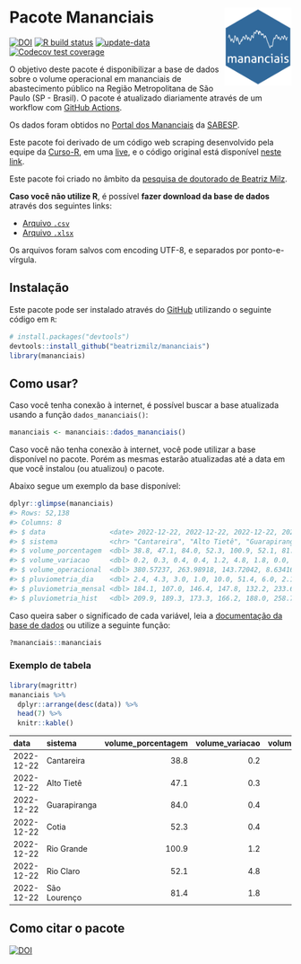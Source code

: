 
<!-- README.md is generated from README.Rmd. Please edit that file -->

# Pacote Mananciais <img src="man/figures/hexlogo.png" align="right" width = "120px"/>

<!-- badges: start -->

[![DOI](https://zenodo.org/badge/DOI/10.5281/zenodo.4733056.svg)](https://doi.org/10.5281/zenodo.4733056)
[![R build
status](https://github.com/beatrizmilz/mananciais/workflows/R-CMD-check/badge.svg)](https://github.com/beatrizmilz/mananciais/actions)
[![update-data](https://github.com/beatrizmilz/mananciais/actions/workflows/2-update_data.yaml/badge.svg)](https://github.com/beatrizmilz/mananciais/actions/workflows/2-update_data.yaml)
[![Codecov test
coverage](https://codecov.io/gh/beatrizmilz/mananciais/branch/master/graph/badge.svg)](https://codecov.io/gh/beatrizmilz/mananciais?branch=master)
<!-- badges: end -->

O objetivo deste pacote é disponibilizar a base de dados sobre o volume
operacional em mananciais de abastecimento público na Região
Metropolitana de São Paulo (SP - Brasil). O pacote é atualizado
diariamente através de um workflow com [GitHub
Actions](https://github.com/beatrizmilz/mananciais/actions).

Os dados foram obtidos no [Portal dos
Mananciais](http://mananciais.sabesp.com.br/Situacao) da
[SABESP](http://site.sabesp.com.br/site/Default.aspx).

Este pacote foi derivado de um código web scraping desenvolvido pela
equipe da [Curso-R](https://www.curso-r.com/), em uma
[live](https://youtu.be/jvZIxrMmOcQ), e o código original está
disponível [neste
link](https://github.com/curso-r/lives/blob/master/drafts/20200730_scraper_sabesp.R).

Este pacote foi criado no âmbito da [pesquisa de doutorado de Beatriz
Milz](https://beatrizmilz.github.io/tese/).

**Caso você não utilize R**, é possível **fazer download da base de
dados** através dos seguintes links:

- [Arquivo
  `.csv`](https://github.com/beatrizmilz/mananciais/raw/master/inst/extdata/mananciais.csv)
- [Arquivo
  `.xlsx`](https://github.com/beatrizmilz/mananciais/blob/master/inst/extdata/mananciais.xlsx?raw=true)

Os arquivos foram salvos com encoding UTF-8, e separados por
ponto-e-vírgula.

## Instalação

Este pacote pode ser instalado através do [GitHub](https://github.com/)
utilizando o seguinte código em `R`:

``` r
# install.packages("devtools")
devtools::install_github("beatrizmilz/mananciais")
library(mananciais)
```

## Como usar?

Caso você tenha conexão à internet, é possível buscar a base atualizada
usando a função `dados_mananciais()`:

``` r
mananciais <- mananciais::dados_mananciais() 
```

Caso você não tenha conexão à internet, você pode utilizar a base
disponível no pacote. Porém as mesmas estarão atualizadas até a data em
que você instalou (ou atualizou) o pacote.

Abaixo segue um exemplo da base disponível:

``` r
dplyr::glimpse(mananciais)
#> Rows: 52,138
#> Columns: 8
#> $ data                <date> 2022-12-22, 2022-12-22, 2022-12-22, 2022-12-22, 2…
#> $ sistema             <chr> "Cantareira", "Alto Tietê", "Guarapiranga", "Cotia…
#> $ volume_porcentagem  <dbl> 38.8, 47.1, 84.0, 52.3, 100.9, 52.1, 81.4, 38.6, 4…
#> $ volume_variacao     <dbl> 0.2, 0.3, 0.4, 0.4, 1.2, 4.8, 1.8, 0.0, 0.0, 0.3, …
#> $ volume_operacional  <dbl> 380.57237, 263.98918, 143.72042, 8.63416, 113.1387…
#> $ pluviometria_dia    <dbl> 2.4, 4.3, 3.0, 1.0, 10.0, 51.4, 6.0, 2.1, 5.3, 4.6…
#> $ pluviometria_mensal <dbl> 184.1, 107.0, 146.4, 147.8, 132.2, 233.6, 300.6, 1…
#> $ pluviometria_hist   <dbl> 209.9, 189.3, 173.3, 166.2, 188.0, 258.7, 211.9, 2…
```

Caso queira saber o significado de cada variável, leia a [documentação
da base de
dados](https://beatrizmilz.github.io/mananciais/reference/mananciais.html)
ou utilize a seguinte função:

``` r
?mananciais::mananciais
```

### Exemplo de tabela

``` r
library(magrittr)
mananciais %>% 
  dplyr::arrange(desc(data)) %>% 
  head(7) %>%
  knitr::kable()
```

| data       | sistema      | volume_porcentagem | volume_variacao | volume_operacional | pluviometria_dia | pluviometria_mensal | pluviometria_hist |
|:-----------|:-------------|-------------------:|----------------:|-------------------:|-----------------:|--------------------:|------------------:|
| 2022-12-22 | Cantareira   |               38.8 |             0.2 |          380.57237 |              2.4 |               184.1 |             209.9 |
| 2022-12-22 | Alto Tietê   |               47.1 |             0.3 |          263.98918 |              4.3 |               107.0 |             189.3 |
| 2022-12-22 | Guarapiranga |               84.0 |             0.4 |          143.72042 |              3.0 |               146.4 |             173.3 |
| 2022-12-22 | Cotia        |               52.3 |             0.4 |            8.63416 |              1.0 |               147.8 |             166.2 |
| 2022-12-22 | Rio Grande   |              100.9 |             1.2 |          113.13879 |             10.0 |               132.2 |             188.0 |
| 2022-12-22 | Rio Claro    |               52.1 |             4.8 |            7.11530 |             51.4 |               233.6 |             258.7 |
| 2022-12-22 | São Lourenço |               81.4 |             1.8 |           72.29796 |              6.0 |               300.6 |             211.9 |

## Como citar o pacote

[![DOI](https://zenodo.org/badge/DOI/10.5281/zenodo.4733056.svg)](https://doi.org/10.5281/zenodo.4733056)
